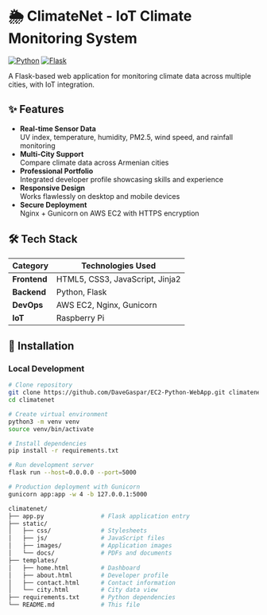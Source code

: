 # 🌦️ ClimateNet - IoT Climate Monitoring System

[![Python](https://img.shields.io/badge/Python-3.8%2B-blue?logo=python)](https://python.org)
[![Flask](https://img.shields.io/badge/Flask-2.0%2B-lightgrey?logo=flask)](https://flask.palletsprojects.com/)

A Flask-based web application for monitoring climate data across multiple cities, with IoT integration.


## ✨ Features

- **Real-time Sensor Data**  
  UV index, temperature, humidity, PM2.5, wind speed, and rainfall monitoring
- **Multi-City Support**  
  Compare climate data across Armenian cities
- **Professional Portfolio**  
  Integrated developer profile showcasing skills and experience
- **Responsive Design**  
  Works flawlessly on desktop and mobile devices
- **Secure Deployment**  
  Nginx + Gunicorn on AWS EC2 with HTTPS encryption

## 🛠️ Tech Stack

| Category       | Technologies Used |
|----------------|-------------------|
| **Frontend**   | HTML5, CSS3, JavaScript, Jinja2 |
| **Backend**    | Python, Flask |
| **DevOps**     | AWS EC2, Nginx, Gunicorn |
| **IoT**        | Raspberry Pi |

## 🚀 Installation

### Local Development
```bash
# Clone repository
git clone https://github.com/DaveGaspar/EC2-Python-WebApp.git climatenet
cd climatenet

# Create virtual environment
python3 -m venv venv
source venv/bin/activate

# Install dependencies
pip install -r requirements.txt

# Run development server
flask run --host=0.0.0.0 --port=5000

# Production deployment with Gunicorn
gunicorn app:app -w 4 -b 127.0.0.1:5000

climatenet/
├── app.py                # Flask application entry
├── static/
│   ├── css/              # Stylesheets
│   ├── js/               # JavaScript files
│   ├── images/           # Application images
│   └── docs/             # PDFs and documents
├── templates/
│   ├── home.html         # Dashboard
│   ├── about.html        # Developer profile
│   ├── contact.html      # Contact information
│   └── city.html         # City data view
├── requirements.txt      # Python dependencies
└── README.md             # This file

